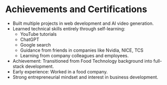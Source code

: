 # Achievements and Certifications

- Built multiple projects in web development and AI video generation.
- Learned technical skills entirely through self-learning:
  - YouTube tutorials
  - ChatGPT
  - Google search
  - Guidance from friends in companies like Nvidia, NICE, TCS
  - Learning from company colleagues and employees.
- Achievement: Transitioned from Food Technology background into full-stack development.
- Early experience: Worked in a food company.
- Strong entrepreneurial mindset and interest in business development.
